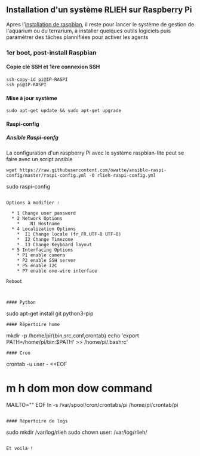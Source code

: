 ## Installation d'un système RLIEH sur Raspberry Pi

Apres l'[installation de raspbian](installation_raspbian.md), il reste pour lancer le système de gestion de l'aquarium ou du terrarium, à installer quelques outils logiciels puis paramétrer des tâches plannifiées pour activer les agents

### 1er boot, post-install Raspbian 

#### Copie clé SSH et 1ère connexion SSH

```
ssh-copy-id pi@IP-RASPI
ssh pi@IP-RASPI
```
#### Mise à jour système

```
sudo apt-get update && sudo apt-get upgrade
```

#### Raspi-config

##### Ansible Raspi-confg

La configuration d'un raspberry Pi avec le système raspbian-lite peut se faire avec un script ansible

```
wget https://raw.githubusercontent.com/owatte/ansible-raspi-config/master/raspi-config.yml -O rlieh-raspi-config.yml
```

sudo raspi-config
```

Options à modifier :

  * 1 Change user password
  * 2 Network Options
    *    N1 Hostname
  * 4 Localization Options
    *  I1 Change locale (fr_FR.UTF-8 UTF-8)
    *  I2 Change Timezone
    *  I3 Change Keyboard layout
  * 5 Interfacing Options
    * P1 enable camera
    * P2 enable SSH server
    * P5 enable I2C
    * P7 enable one-wire interface

Reboot



#### Python 
```
sudo apt-get install git python3-pip
```
#### Répertoire home

```
mkdir -p /home/pi/{bin,src,conf,crontab}
echo 'export PATH=/home/pi/bin:$PATH'  >> /home/pi/.bashrc'
```
#### Cron

```
crontab -u user - <<EOF
# m h  dom mon dow   command
MAILTO=""
EOF
ln -s /var/spool/cron/crontabs/pi /home/pi/crontab/pi
```

#### Répertoire de logs

```
sudo mkdir /var/log/rlieh
sudo chown user: /var/log/rlieh/
``` 

Et voilà !
